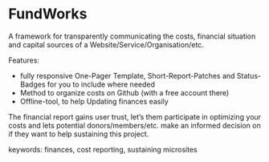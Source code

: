 # FundWorks
 A framework for transparently communicating the costs, financial situation and capital sources of a Website/Service/Organisation/etc.

 Features: 

 - fully responsive One-Pager Template, Short-Report-Patches and Status-Badges for you to include where needed
 - Method to organize costs on Github (with a free account there)
 - Offline-tool, to help Updating finances easily

 The financial report gains user trust, let’s them participate in optimizing your costs and lets potential donors/members/etc. make an informed decision on if they want to help sustaining this project.

 keywords: finances, cost reporting, sustaining microsites
